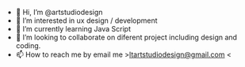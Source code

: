 - 👋 Hi, I’m @artstudiodesign
- 👀 I’m interested in ux design / development
- 🌱 I’m currently learning Java Script
- 💞️ I’m looking to collaborate on diferent project including design and coding.
- 📫 How to reach me by email me >ltartstudiodesign@gmail.com <

<!---
artstudiodesign/artstudiodesign is a ✨ special ✨ repository because its `README.md` (this file) appears on your GitHub profile.
You can click the Preview link to take a look at your changes.
--->
